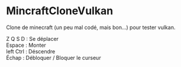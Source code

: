 # MincraftCloneVulkan
Clone de minecraft (un peu mal codé, mais bon...) pour tester vulkan.

Z Q S D : Se déplacer  
Espace : Monter  
left Ctrl : Déscendre  
Échap : Débloquer / Bloquer le curseur

